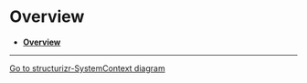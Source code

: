 # Overview

* [**Overview**](/docs/README.md)

---

[Go to structurizr-SystemContext diagram](structurizr-SystemContext.png)